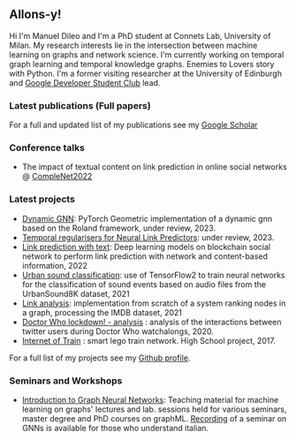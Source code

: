 ## Allons-y!

Hi I'm Manuel Dileo and I'm a PhD student at Connets Lab, University of Milan. My research interests lie in the intersection between machine learning on graphs and network science. I'm currently working on temporal graph learning and temporal knowledge graphs. Enemies to Lovers story with Python. I'm a former visiting researcher at the University of Edinburgh and [Google Developer Student Club](https://developers.google.com/community/dsc) lead.

### Latest publications (Full papers)
For a full and updated list of my publications see my [Google Scholar](https://scholar.google.com/citations?user=g6FUHEgAAAAJ&hl=it)

### Conference talks
- The impact of textual content on link prediction in online social networks @ [CompleNet2022](https://complenet.weebly.com/)

### Latest projects
- [Dynamic GNN](https://github.com/manuel-dileo/dynamic-gnn): PyTorch Geometric implementation of a dynamic gnn based on the Roland framework, under review, 2023.
- [Temporal regularisers for Neural Link Predictors](https://github.com/manuel-dileo/tkbc-reg/): under review, 2023.
- [Link prediction with text](https://github.com/manuel-dileo/link-prediction-with-text): Deep learning models on blockchain social network to perform link prediction with network and content-based information, 2022
- [Urban sound classification](https://github.com/manuel-dileo/urban-sound-classification): use of TensorFlow2 to train neural networks for the classification of sound events based on audio files from the UrbanSound8K dataset, 2021
- [Link analysis](https://github.com/manuel-dileo/link-analysis): implementation from scratch of a system ranking nodes in a graph, processing the IMDB dataset, 2021
- [Doctor Who lockdown! - analysis](https://manuel-dileo.github.io/dwlockdown-analysis/) : analysis of the interactions between twitter users during Doctor Who watchalongs, 2020.
- [Internet of Train](https://www.youtube.com/watch?v=kbr8-gY6WUQ) : smart lego train network. High School project, 2017.
<!-- - [Pokémon Data Science](https://manuel-dileo.github.io/pokemon-data-science/) : Exploratory analysis and ML algorithms in pokémon world, 2019. -->

For a full list of my projects see my [Github profile](https://github.com/manuel-dileo).

### Seminars and Workshops
- [Introduction to Graph Neural Networks](https://github.com/manuel-dileo/intro-gnn): Teaching material for machine learning on graphs' lectures and lab. sessions held for various seminars, master degree and PhD courses on graphML. [Recording](https://www.youtube.com/watch?v=lbUjLRt3CHU) of a seminar on GNNs is available for those who understand italian. 
